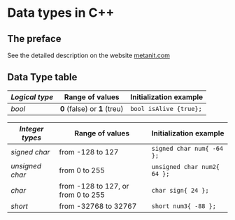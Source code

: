 # Data types in C++

## The preface

See the detailed description on the website [metanit.com](https://metanit.com/cpp/tutorial/2.3.php)

## Data Type table

| *Logical type* | Range of values | Initialization example |
| ------------ | --------------- | ---------------------- |
| *bool* | **0** (false) or **1** (treu) | ```bool isAlive {true};```|

| *Integer types* | Range of values | Initialization example |
| --------------- | --------------- | ---------------------- |
| *signed char* | from -128 to 127 | ```signed char num{ -64 };``` |
| *unsigned char* | from 0 to 255 | ```unsigned char num2{ 64 };``` |
| *char* | from -128 to 127, or from 0 to 255 | ```char sign{ 24 };``` |
| *short* | from -32768 to 32767 | ```short num3{ -88 };``` |
